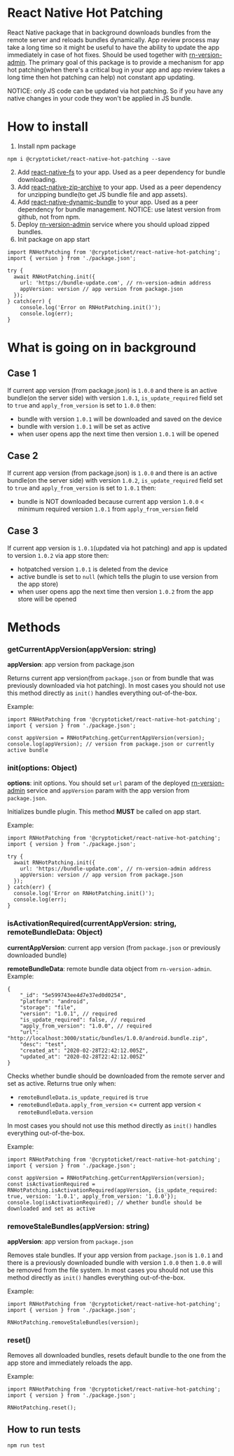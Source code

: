 # React Native Hot Patching

React Native package that in background downloads bundles from the remote server and reloads bundles dynamically. App review process may take a long time so it might be useful to have the ability to update the app immediately in case of hot fixes. Should be used together with [rn-version-admin](https://github.com/cryptoticket/rn-version-admin). The primary goal of this package is to provide a mechanism for app hot patching(when there's a critical bug in your app and app review takes a long time then hot patching can help) not constant app updating.

NOTICE: only JS code can be updated via hot patching. So if you have any native changes in your code they won't be applied in JS bundle.

# How to install

1. Install npm package
```
npm i @cryptoticket/react-native-hot-patching --save
```
2. Add [react-native-fs](https://github.com/itinance/react-native-fs) to your app. Used as a peer dependency for bundle downloading.
3. Add [react-native-zip-archive](https://github.com/mockingbot/react-native-zip-archive) to your app. Used as a peer dependency for unzipping bundle(to get JS bundle file and app assets).
4. Add [react-native-dynamic-bundle](https://github.com/mauritsd/react-native-dynamic-bundle) to your app. Used as a peer dependency for bundle management. NOTICE: use latest version from github, not from npm.
5. Deploy [rn-version-admin](https://github.com/cryptoticket/rn-version-admin) service where you should upload zipped bundles.
6. Init package on app start
```
import RNHotPatching from '@cryptoticket/react-native-hot-patching';
import { version } from './package.json';

try {
  await RNHotPatching.init({
    url: 'https://bundle-update.com', // rn-version-admin address 
    appVersion: version // app version from package.json
  });
} catch(err) {
    console.log('Error on RNHotPatching.init()');
    console.log(err);
}
```

# What is going on in background

## Case 1
If current app version (from package.json) is `1.0.0` and there is an active bundle(on the server side) with version `1.0.1`, `is_update_required` field set to `true` and `apply_from_version` is set to `1.0.0` then:
- bundle with version `1.0.1` will be downloaded and saved on the device
- bundle with version `1.0.1` will be set as active
- when user opens app the next time then version `1.0.1` will be opened

## Case 2
If current app version (from package.json) is `1.0.0` and there is an active bundle(on the server side) with version `1.0.2`, `is_update_required` field set to `true` and `apply_from_version` is set to `1.0.1` then:
- bundle is NOT downloaded because current app version `1.0.0` < minimum required version `1.0.1` from `apply_from_version` field

## Case 3
If current app version is `1.0.1`(updated via hot patching) and app is updated to version `1.0.2` via app store then:
- hotpatched version `1.0.1` is deleted from the device
- active bundle is set to `null` (which tells the plugin to use version from the app store)
- when user opens app the next time then version `1.0.2` from the app store will be opened

# Methods

### getCurrentAppVersion(appVersion: string)
**appVersion**: app version from package.json

Returns current app version(from `package.json` or from bundle that was previously downloaded via hot patching). In most cases you should not use this method directly as `init()` handles everything out-of-the-box.

Example:
```
import RNHotPatching from '@cryptoticket/react-native-hot-patching';
import { version } from './package.json';

const appVersion = RNHotPatching.getCurrentAppVersion(version);
console.log(appVersion); // version from package.json or currently active bundle
```

### init(options: Object)
**options**: init options. You should set `url` param of the deployed [rn-version-admin](https://github.com/cryptoticket/rn-version-admin) service and `appVersion` param with the app version from `package.json`.

Initializes bundle plugin. This method **MUST** be called on app start.

Example:
```
import RNHotPatching from '@cryptoticket/react-native-hot-patching';
import { version } from './package.json';

try {
  await RNHotPatching.init({
    url: 'https://bundle-update.com', // rn-version-admin address 
    appVersion: version // app version from package.json
  });
} catch(err) {
  console.log('Error on RNHotPatching.init()');
  console.log(err);
}
```

### isActivationRequired(currentAppVersion: string, remoteBundleData: Object)
**currentAppVersion**: current app version (from `package.json` or previously downloaded bundle)

**remoteBundleData**: remote bundle data object from `rn-version-admin`. Example:
```
{
    "_id": "5e599743ee4d7e37ed0d0254",
    "platform": "android",
    "storage": "file",
    "version": "1.0.1", // required
    "is_update_required": false, // required
    "apply_from_version": "1.0.0", // required
    "url": "http://localhost:3000/static/bundles/1.0.0/android.bundle.zip",
    "desc": "test",
    "created_at": "2020-02-28T22:42:12.005Z",
    "updated_at": "2020-02-28T22:42:12.005Z"
}
```

Checks whether bundle should be downloaded from the remote server and set as active. Returns true only when:
- `remoteBundleData.is_update_required` is `true`
- `remoteBundleData.apply_from_version` <= current app version < `remoteBundleData.version`

In most cases you should not use this method directly as `init()` handles everything out-of-the-box.

Example:
```
import RNHotPatching from '@cryptoticket/react-native-hot-patching';
import { version } from './package.json';

const appVersion = RNHotPatching.getCurrentAppVersion(version);
const isActivationRequired = RNHotPatching.isActivationRequired(appVersion, {is_update_required: true, version: '1.0.1', apply_from_version: '1.0.0'});
console.log(isActivationRequired); // whether bundle should be downloaded and set as active
```

### removeStaleBundles(appVersion: string)
**appVersion**: app version from `package.json`

Removes stale bundles. If your app version from `package.json` is `1.0.1` and there is a previously downloaded bundle with version `1.0.0` then `1.0.0` will be removed from the file system. In most cases you should not use this method directly as `init()` handles everything out-of-the-box.

Example:
```
import RNHotPatching from '@cryptoticket/react-native-hot-patching';
import { version } from './package.json';

RNHotPatching.removeStaleBundles(version);
```

### reset()

Removes all downloaded bundles, resets default bundle to the one from the app store and immediately reloads the app.

Example:
```
import RNHotPatching from '@cryptoticket/react-native-hot-patching';
import { version } from './package.json';

RNHotPatching.reset();
```

## How to run tests
```
npm run test
```

